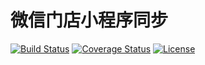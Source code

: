 # 微信门店小程序同步

[![Build Status](https://img.shields.io/travis/miaoxing/wechatStore/master.svg?style=flat-square)](https://travis-ci.org/miaoxing/wechatStore)
[![Coverage Status](https://img.shields.io/coveralls/miaoxing/wechatStore.svg?style=flat-square)](https://coveralls.io/r/miaoxing/wechatStore?branch=master)
[![License](http://img.shields.io/badge/license-MIT-brightgreen.svg?style=flat-square)](http://www.opensource.org/licenses/MIT)
